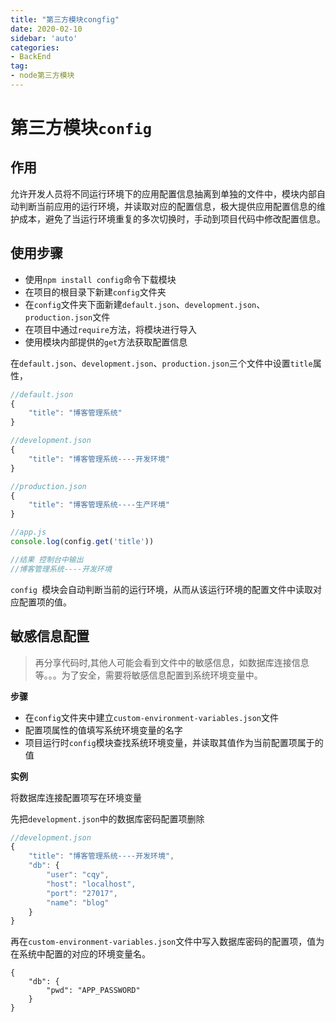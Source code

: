 ```yaml
---
title: "第三方模块congfig"
date: 2020-02-10
sidebar: 'auto'
categories:
- BackEnd
tag:
- node第三方模块
---
```












# 第三方模块`config`

##  作用

允许开发人员将不同运行环境下的应用配置信息抽离到单独的文件中，模块内部自动判断当前应用的运行环境，并读取对应的配置信息，极大提供应用配置信息的维护成本，避免了当运行环境重复的多次切换时，手动到项目代码中修改配置信息。

## 使用步骤

* 使用`npm install config`命令下载模块
* 在项目的根目录下新建`config`文件夹
* 在`config`文件夹下面新建`default.json`、`development.json`、`production.json`文件
* 在项目中通过`require`方法，将模块进行导入
* 使用模块内部提供的`get`方法获取配置信息

在`default.json`、`development.json`、`production.json`三个文件中设置`title`属性，

```js
//default.json
{
    "title": "博客管理系统"
}
```

```js
//development.json
{
    "title": "博客管理系统----开发环境"
}
```

```js
//production.json
{
    "title": "博客管理系统----生产环境"
}
```

```js
//app.js
console.log(config.get('title'))

//结果 控制台中输出
//博客管理系统----开发环境
```

`config `模块会自动判断当前的运行环境，从而从该运行环境的配置文件中读取对应配置项的值。

 ## 敏感信息配置

>  再分享代码时,其他人可能会看到文件中的敏感信息，如数据库连接信息等。。。为了安全，需要将敏感信息配置到系统环境变量中。

**步骤**

* 在`config`文件夹中建立`custom-environment-variables.json`文件
* 配置项属性的值填写系统环境变量的名字
* 项目运行时`config`模块查找系统环境变量，并读取其值作为当前配置项属于的值

**实例**

将数据库连接配置项写在环境变量

先把`development.json`中的数据库密码配置项删除

```js
//development.json
{
    "title": "博客管理系统----开发环境",
    "db": {
        "user": "cqy",
        "host": "localhost",
        "port": "27017",
        "name": "blog"
    }
}
```

再在`custom-environment-variables.json`文件中写入数据库密码的配置项，值为在系统中配置的对应的环境变量名。

```
{
    "db": {
        "pwd": "APP_PASSWORD"
    }
}
```

<!-- ![捕获.PNG](https://i.loli.net/2020/02/09/CRdKyGi4BUgv98Z.png) -->



